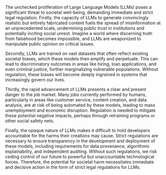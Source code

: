 The unchecked proliferation of Large Language Models (LLMs) poses a significant threat to societal well-being, demanding immediate and strict legal regulation. Firstly, the capacity of LLMs to generate convincingly realistic but entirely fabricated content fuels the spread of misinformation at an unprecedented scale, undermining public trust in institutions and potentially inciting social unrest. Imagine a world where discerning truth from falsehood becomes impossible, and LLMs are weaponized to manipulate public opinion on critical issues.

Secondly, LLMs are trained on vast datasets that often reflect existing societal biases, which these models then amplify and perpetuate. This can lead to discriminatory outcomes in areas like hiring, loan applications, and even criminal justice, further marginalizing vulnerable populations. Without regulation, these biases will become deeply ingrained in systems that increasingly govern our lives.

Thirdly, the rapid advancement of LLMs presents a clear and present danger to the job market. Many jobs currently performed by humans, particularly in areas like customer service, content creation, and data analysis, are at risk of being automated by these models, leading to mass unemployment and economic disruption. Regulation is needed to mitigate these potential negative impacts, perhaps through retraining programs or other social safety nets.

Finally, the opaque nature of LLMs makes it difficult to hold developers accountable for the harms their creations may cause. Strict regulations are necessary to ensure transparency in the development and deployment of these models, including requirements for data provenance, algorithmic explainability, and independent auditing. Without such regulations, we risk ceding control of our future to powerful but unaccountable technological forces. Therefore, the potential for societal harm necessitates immediate and decisive action in the form of strict legal regulations for LLMs.